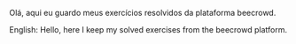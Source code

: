 Olá, aqui eu guardo meus exercícios resolvidos da plataforma beecrowd.

English: Hello, here I keep my solved exercises from the beecrowd platform.

